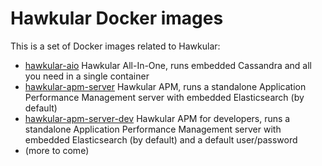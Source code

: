 # Hawkular Docker images

This is a set of Docker images related to Hawkular:

- [hawkular-aio](https://registry.hub.docker.com/u/jboss/hawkular-aio) Hawkular All-In-One, runs embedded Cassandra and all you need in a single container
- [hawkular-apm-server](https://registry.hub.docker.com/u/jboss/hawkular-apm-server) Hawkular APM, runs a standalone Application Performance Management server with embedded Elasticsearch (by default)
- [hawkular-apm-server-dev](https://registry.hub.docker.com/u/jboss/hawkular-apm-server-dev) Hawkular APM for developers, runs a standalone Application Performance Management server with embedded Elasticsearch (by default) and a default user/password
- (more to come)

